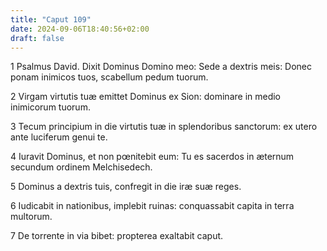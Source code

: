 ```yaml
---
title: "Caput 109"
date: 2024-09-06T18:40:56+02:00
draft: false
---
```




1 Psalmus David. Dixit Dominus Domino meo: Sede a dextris meis: Donec ponam inimicos tuos, scabellum pedum tuorum.

2 Virgam virtutis tuæ emittet Dominus ex Sion: dominare in medio inimicorum tuorum.

3 Tecum principium in die virtutis tuæ in splendoribus sanctorum: ex utero ante luciferum genui te.

4 Iuravit Dominus, et non pœnitebit eum: Tu es sacerdos in æternum secundum ordinem Melchisedech.

5 Dominus a dextris tuis, confregit in die iræ suæ reges.

6 Iudicabit in nationibus, implebit ruinas: conquassabit capita in terra multorum.

7 De torrente in via bibet: propterea exaltabit caput.

